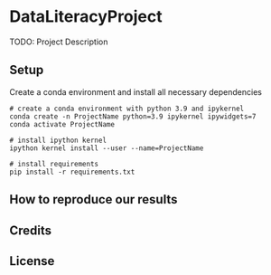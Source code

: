 # DataLiteracyProject

TODO: Project Description
## Setup
Create a conda environment and install all necessary dependencies
````shell
# create a conda environment with python 3.9 and ipykernel
conda create -n ProjectName python=3.9 ipykernel ipywidgets=7
conda activate ProjectName

# install ipython kernel
ipython kernel install --user --name=ProjectName

# install requirements
pip install -r requirements.txt
````
## How to reproduce our results
## Credits
## License
